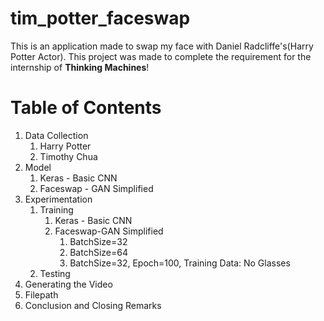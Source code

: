 # tim_potter_faceswap
This is an application made to swap my face with Daniel Radcliffe's(Harry Potter Actor).
This project was made to complete the requirement for the internship of **Thinking Machines**!


# Table of Contents
1. Data Collection
    1. Harry Potter
    2. Timothy Chua
2. Model
    1. Keras - Basic CNN
    2. Faceswap - GAN Simplified
3. Experimentation
    1. Training
        1. Keras - Basic CNN
        2. Faceswap-GAN Simplified
            1. BatchSize=32
            2. BatchSize=64
            3. BatchSize=32, Epoch=100, Training Data: No Glasses
    2. Testing
4. Generating the Video
5. Filepath
6. Conclusion and Closing Remarks
